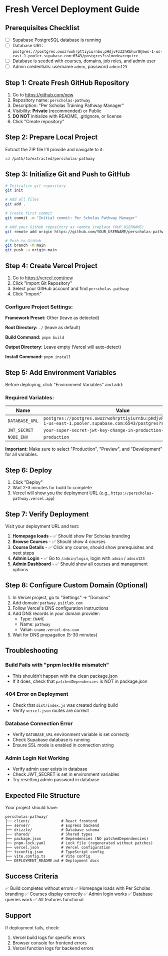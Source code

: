 # Fresh Vercel Deployment Guide

## Prerequisites Checklist

- [ ] Supabase PostgreSQL database is running
- [ ] Database URL: `postgres://postgres.owozrwohrpttiyiurnbu:pHdjvFzZ2hKbhur8@aws-1-us-east-1.pooler.supabase.com:6543/postgres?sslmode=require`
- [ ] Database is seeded with courses, domains, job roles, and admin user
- [ ] Admin credentials: username `admin`, password `admin123`

## Step 1: Create Fresh GitHub Repository

1. Go to https://github.com/new
2. Repository name: `perscholas-pathway`
3. Description: "Per Scholas Training Pathway Manager"
4. Visibility: **Private** (recommended) or Public
5. **DO NOT** initialize with README, .gitignore, or license
6. Click "Create repository"

## Step 2: Prepare Local Project

Extract the ZIP file I'll provide and navigate to it:

```bash
cd /path/to/extracted/perscholas-pathway
```

## Step 3: Initialize Git and Push to GitHub

```bash
# Initialize git repository
git init

# Add all files
git add .

# Create first commit
git commit -m "Initial commit: Per Scholas Pathway Manager"

# Add your GitHub repository as remote (replace YOUR_USERNAME)
git remote add origin https://github.com/YOUR_USERNAME/perscholas-pathway.git

# Push to GitHub
git branch -M main
git push -u origin main
```

## Step 4: Create Vercel Project

1. Go to https://vercel.com/new
2. Click "Import Git Repository"
3. Select your GitHub account and find `perscholas-pathway`
4. Click "Import"

### Configure Project Settings:

**Framework Preset:** Other (leave as detected)

**Root Directory:** `./` (leave as default)

**Build Command:** `pnpm build`

**Output Directory:** Leave empty (Vercel will auto-detect)

**Install Command:** `pnpm install`

## Step 5: Add Environment Variables

Before deploying, click "Environment Variables" and add:

### Required Variables:

| Name | Value |
|------|-------|
| `DATABASE_URL` | `postgres://postgres.owozrwohrpttiyiurnbu:pHdjvFzZ2hKbhur8@aws-1-us-east-1.pooler.supabase.com:6543/postgres?sslmode=require` |
| `JWT_SECRET` | `your-super-secret-jwt-key-change-in-production-12345` |
| `NODE_ENV` | `production` |

**Important:** Make sure to select "Production", "Preview", and "Development" for all variables.

## Step 6: Deploy

1. Click "Deploy"
2. Wait 2-3 minutes for build to complete
3. Vercel will show you the deployment URL (e.g., `https://perscholas-pathway.vercel.app`)

## Step 7: Verify Deployment

Visit your deployment URL and test:

1. **Homepage loads** - ✅ Should show Per Scholas branding
2. **Browse Courses** - ✅ Should show 4 courses
3. **Course Details** - ✅ Click any course, should show prerequisites and next steps
4. **Admin Login** - ✅ Go to `/admin/login`, login with `admin` / `admin123`
5. **Admin Dashboard** - ✅ Should show all courses and management options

## Step 8: Configure Custom Domain (Optional)

1. In Vercel project, go to "Settings" → "Domains"
2. Add domain: `pathway.psitlab.com`
3. Follow Vercel's DNS configuration instructions
4. Add DNS records in your domain provider:
   - Type: `CNAME`
   - Name: `pathway`
   - Value: `cname.vercel-dns.com`
5. Wait for DNS propagation (5-30 minutes)

## Troubleshooting

### Build Fails with "pnpm lockfile mismatch"
- This shouldn't happen with the clean package.json
- If it does, check that `patchedDependencies` is NOT in package.json

### 404 Error on Deployment
- Check that `dist/index.js` was created during build
- Verify `vercel.json` routes are correct

### Database Connection Error
- Verify `DATABASE_URL` environment variable is set correctly
- Check Supabase database is running
- Ensure SSL mode is enabled in connection string

### Admin Login Not Working
- Verify admin user exists in database
- Check JWT_SECRET is set in environment variables
- Try resetting admin password in database

## Expected File Structure

Your project should have:

```
perscholas-pathway/
├── client/              # React frontend
├── server/              # Express backend
├── drizzle/             # Database schema
├── shared/              # Shared types
├── package.json         # Dependencies (NO patchedDependencies)
├── pnpm-lock.yaml       # Lock file (regenerated without patches)
├── vercel.json          # Vercel configuration
├── tsconfig.json        # TypeScript config
├── vite.config.ts       # Vite config
└── DEPLOYMENT_README.md # Deployment docs
```

## Success Criteria

✅ Build completes without errors
✅ Homepage loads with Per Scholas branding
✅ Courses display correctly
✅ Admin login works
✅ Database queries work
✅ All features functional

## Support

If deployment fails, check:
1. Vercel build logs for specific errors
2. Browser console for frontend errors
3. Vercel function logs for backend errors

